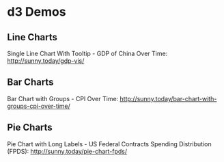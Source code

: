 # d3 Demos

## Line Charts
Single Line Chart With Tooltip - GDP of China Over Time: http://sunny.today/gdp-vis/

## Bar Charts
Bar Chart with Groups - CPI Over Time: http://sunny.today/bar-chart-with-groups-cpi-over-time/

## Pie Charts
Pie Chart with Long Labels - US Federal Contracts Spending Distribution (FPDS): http://sunny.today/pie-chart-fpds/
